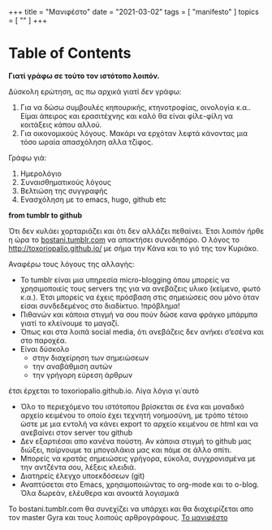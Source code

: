 +++
title = "Μανιφέστο"
date = "2021-03-02"
tags = [ "manifesto" ]
topics = [ "" ]
+++


# Table of Contents



**Γιατί γράφω σε τούτο τον ιστότοπο λοιπόν.**

Δύσκολη ερώτηση, ας πω αρχικά γιατί *δεν* γράφω:

1.  Για να δώσω συμβουλές κηπουρικής, κτηνοτροφίας, οινολογία κ.α.. Είμαι άπειρος και ερασιτέχνης και καλό θα είναι φίλε-φίλη να κοιτάξεις κάπου αλλού.
2.  Για οικονομικούς λόγους. Μακάρι να ερχόταν λεφτά κάνοντας μια τόσο ωραία απασχόληση αλλα τζίφος.

Γράφω γιά:

1.  Ημερολόγιο
2.  Συναισθηματικούς λόγους
3.  Βελτιώση της συγγραφής
4.  Ενασχόληση με το emacs, hugo, github etc

**from tumblr to github**

Ότι δεν κυλάει χορταριάζει και ότι δεν αλλάζει πεθαίνει. Έτσι λοιπόν ήρθε η ώρα το [bostani.tumblr.com](http://bostani.tumblr.com) να αποκτήσει συνοδηπόρο. Ο λόγος το <http://toxoriopalio.github.io/> με σήμα την Κάνα και το γιό της τον Κυριάκο.

Αναφέρω τους λόγους της αλλαγής:

-   Το tumblr είναι μια υπηρεσία micro-blogging όπου μπορείς να χρησιμοποιείς τους servers της για να ανεβάζεις υλικο (κείμενο, φωτό κ.α.). Έτσι μπορείς να έχεις πρόσβαση στις σημειώσεις σου μόνο όταν είσαι συνδεδεμένος στο διαδίκτυο. !πρόβλημα!
-   Πιθανών και κάποια στιγμή να σου πούν δώσε κανα φράγκο μπάρμπα γιατί το κλείνουμε το μαγαζί.
-   Όπως και στα λοιπά social media, ότι ανεβάζεις δεν ανήκει σ’εσένα και στο παροχέα.
-   Είναι δύσκολο
    -   στην διαχείρηση των σημειώσεων
    -   την αναβάθμιση αυτών
    -   την γρήγορη εύρεση άρθρων

έτσι έρχεται το toxoriopalio.github.io. Λίγα λόγια γι΄αυτό

-   Όλο το περιεχόμενο του ιστότοπου βρίσκεται σε ένα και μοναδικό αρχείο κειμένου το οποίο έχει τεχνητή νοημοσύνη, με τρόπο τέτοιο ώστε με μια εντολή να κάνει export το αρχείο κειμένου σε html και να ανεβαίνει στον  server του github
-   Δεν εξαρτιέσαι απο κανένα πούστη. Αν κάποια στιγμή το github μας διώξει, παίρνουμε τα μπογαλάκια μας και πάμε σε άλλο σπίτι.
-   Μπορείς να κρατάς σημειώσεις γρήγορα, εύκολα, συγχρονισμένα με την αντζέντα σου, λέξεις κλειδιά.
-   Διατηρείς έλεγχο υποεκδόσεων (git)
-   Αναπτύσεται στο Emacs, χρησιμοποιώντας το org-mode και το o-blog. Όλα δωρεάν, ελέυθερα και ανοικτά λογισμικά

Το bostani.tumblr.com θα συνεχίζει να υπάρχει και θα διαχειρίζεται απο τον master Gyra και τους λοιπούς αρθρογράφους.
[
Το μανιφέστο](http://bostani.tumblr.com/post/146553472335/%CF%8C%CF%84%CE%B9-%CE%B4%CE%B5%CE%BD-%CE%BA%CF%85%CE%BB%CE%AC%CE%B5%CE%B9-%CF%87%CE%BF%CF%81%CF%84%CE%B1%CF%81%CE%B9%CE%AC%CE%B6%CE%B5%CE%B9-%CE%BA%CE%B1%CE%B9-%CF%8C%CF%84%CE%B9-%CE%B4%CE%B5%CE%BD-%CE%B1%CE%BB%CE%BB%CE%AC%CE%B6%CE%B5%CE%B9)
